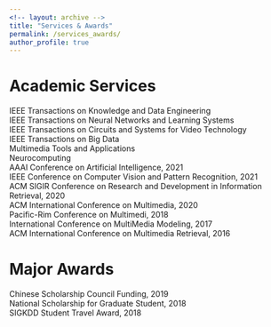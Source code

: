 ```yaml
---
<!-- layout: archive -->
title: "Services & Awards"
permalink: /services_awards/
author_profile: true
---
```


# Academic Services
IEEE Transactions on Knowledge and Data Engineering  
IEEE Transactions on Neural Networks and Learning Systems  
IEEE Transactions on Circuits and Systems for Video Technology  
IEEE Transactions on Big Data  
Multimedia Tools and Applications  
Neurocomputing  
AAAI Conference on Artificial Intelligence, 2021  
IEEE Conference on Computer Vision and Pattern Recognition, 2021  
ACM SIGIR Conference on Research and Development in Information Retrieval, 2020  
ACM International Conference on Multimedia, 2020  
Pacific-Rim Conference on Multimedi, 2018  
International Conference on MultiMedia Modeling, 2017  
ACM International Conference on Multimedia Retrieval, 2016  

# Major Awards
Chinese Scholarship Council Funding, 2019  
National Scholarship for Graduate Student, 2018  
SIGKDD Student Travel Award, 2018    
